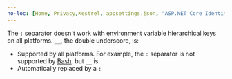 ```yaml
---
no-loc: [Home, Privacy,Kestrel, appsettings.json, "ASP.NET Core Identity", cookie, Cookie, Blazor, "Blazor Server", "Blazor WebAssembly", "Identity", "Let's Encrypt", Razor, SignalR]
---
```

The `:` separator doesn't work with environment variable hierarchical keys on all platforms. `__`, the double underscore, is:

* Supported by all platforms. For example, the `:` separator is not supported by [Bash](https://linuxhint.com/bash-environment-variables/), but `__` is.
* Automatically replaced by a `:`
